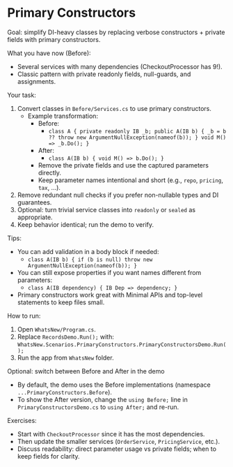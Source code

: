 # Primary Constructors

Goal: simplify DI-heavy classes by replacing verbose constructors + private fields with primary constructors.

What you have now (Before):
- Several services with many dependencies (CheckoutProcessor has 9!).
- Classic pattern with private readonly fields, null-guards, and assignments.

Your task:
1) Convert classes in `Before/Services.cs` to use primary constructors.
   - Example transformation:
     - Before:
       - `class A { private readonly IB _b; public A(IB b) { _b = b ?? throw new ArgumentNullException(nameof(b)); } void M() => _b.Do(); }`
     - After:
       - `class A(IB b) { void M() => b.Do(); }`
     - Remove the private fields and use the captured parameters directly.
     - Keep parameter names intentional and short (e.g., `repo`, `pricing`, `tax`, ...).
2) Remove redundant null checks if you prefer non-nullable types and DI guarantees.
3) Optional: turn trivial service classes into `readonly` or `sealed` as appropriate.
4) Keep behavior identical; run the demo to verify.

Tips:
- You can add validation in a body block if needed:
  - `class A(IB b) { if (b is null) throw new ArgumentNullException(nameof(b)); }`
- You can still expose properties if you want names different from parameters:
  - `class A(IB dependency) { IB Dep => dependency; }`
- Primary constructors work great with Minimal APIs and top-level statements to keep files small.

How to run:
1) Open `WhatsNew/Program.cs`.
2) Replace `RecordsDemo.Run();` with:
  `WhatsNew.Scenarios.PrimaryConstructors.PrimaryConstructorsDemo.Run();`
3) Run the app from `WhatsNew` folder.

Optional: switch between Before and After in the demo
- By default, the demo uses the Before implementations (namespace `...PrimaryConstructors.Before`).
- To show the After version, change the `using Before;` line in `PrimaryConstructorsDemo.cs` to `using After;` and re-run.

Exercises:
- Start with `CheckoutProcessor` since it has the most dependencies.
- Then update the smaller services (`OrderService`, `PricingService`, etc.).
- Discuss readability: direct parameter usage vs private fields; when to keep fields for clarity.
